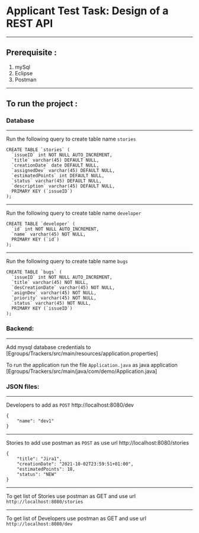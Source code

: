 # Applicant Test Task: Design of a REST API
***

## Prerequisite  :
 1. mySql
 2. Eclipse
 3. Postman
***
## To run the project :
### Database
***
Run the following query to create table name `stories`
```
CREATE TABLE `stories` (
  `issueID` int NOT NULL AUTO_INCREMENT,
  `title` varchar(45) DEFAULT NULL,
  `creationDate` date DEFAULT NULL,
  `assignedDev` varchar(45) DEFAULT NULL,
  `estimatedPoints` int DEFAULT NULL,
  `status` varchar(45) DEFAULT NULL,
  `description` varchar(45) DEFAULT NULL,
  PRIMARY KEY (`issueID`)
);

```
***
Run the following query to create table name `developer`
```
CREATE TABLE `developer` (
  `id` int NOT NULL AUTO_INCREMENT,
  `name` varchar(45) NOT NULL,
  PRIMARY KEY (`id`)
);

```
***
Run the following query to create table name `bugs`

```
CREATE TABLE `bugs` (
  `issueID` int NOT NULL AUTO_INCREMENT,
  `title` varchar(45) NOT NULL,
  `desCreationDate` varchar(45) NOT NULL,
  `asignDev` varchar(45) NOT NULL,
  `priority` varchar(45) NOT NULL,
  `status` varchar(45) NOT NULL,
  PRIMARY KEY (`issueID`)
);

```

### Backend:

*** 
Add mysql database credentials to [Egroups/Trackers/src/main/resources/application.properties]

To run the application run the file `Application.java` as java application [Egroups/Trackers/src/main/java/com/demo/Application.java]


### JSON files:

*** 

Developers to add as `POST` http://localhost:8080/dev 
```
{
    "name": "dev1"
}
```

***


Stories to add use postman as `POST` as use url http://localhost:8080/stories 
```
{
    "title": "Jira1",
    "creationDate": "2021-10-02T23:59:51+01:00",
    "estimatedPoints": 18,
    "status": "NEW"
}
```
***

To get list of Stories use postman as GET and use url `http://localhost:8080/stories`

***

To get list of Developers use postman as GET and use url `http://localhost:8080/dev`
